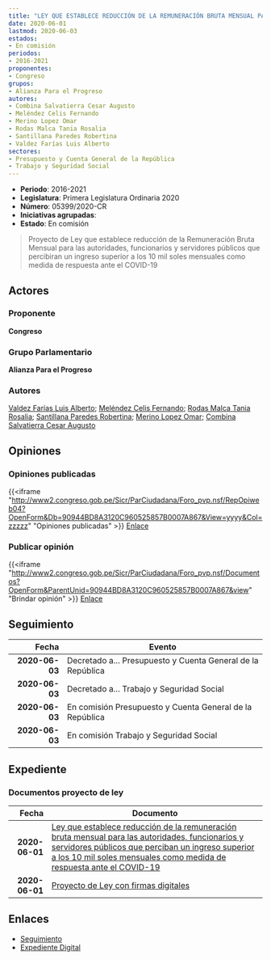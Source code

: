 ```yaml
---
title: "LEY QUE ESTABLECE REDUCCIÓN DE LA REMUNERACIÓN BRUTA MENSUAL PARA AUTORIDADES, FUNCIONARIOS Y SERVIDORES PÚBLICOS QUE PERCIBAN UN INGRESO SUPERIOR A LOS 10 MIL SOLES MENSUALES COMO MEDIDA DE RESPUESTA ANTE EL COVID-19"
date: 2020-06-01
lastmod: 2020-06-03
estados:
- En comisión
periodos:
- 2016-2021
proponentes:
- Congreso
grupos:
- Alianza Para el Progreso
autores:
- Combina Salvatierra Cesar Augusto
- Meléndez Celis Fernando
- Merino Lopez Omar
- Rodas Malca Tania Rosalia
- Santillana Paredes Robertina
- Valdez Farías Luis Alberto
sectores:
- Presupuesto y Cuenta General de la República
- Trabajo y Seguridad Social
---
```

- **Periodo**: 2016-2021
- **Legislatura**: Primera Legislatura Ordinaria 2020
- **Número**: 05399/2020-CR
- **Iniciativas agrupadas**: 
- **Estado**: En comisión

> Proyecto de Ley que establece reducción de la Remuneración Bruta Mensual para las autoridades, funcionarios y servidores públicos que percibiran un ingreso superior a los 10 mil soles mensuales como medida de respuesta ante el COVID-19


## Actores

### Proponente

**Congreso**

### Grupo Parlamentario

**Alianza Para el Progreso**

### Autores

[Valdez Farías Luis Alberto](mailto:mailto:lvaldez@congreso.gob.pe); [Meléndez Celis Fernando](mailto:mailto:fmelendez@congreso.gob.pe); [Rodas Malca Tania Rosalia](mailto:mailto:trodas@congreso.gob.pe); [Santillana Paredes Robertina](mailto:mailto:rsantillana@congreso.gob.pe); [Merino Lopez Omar](mailto:mailto:omerino@congreso.gob.pe); [Combina Salvatierra Cesar Augusto](mailto:mailto:ccombina@congreso.gob.pe)

## Opiniones

### Opiniones publicadas

{{<iframe "http://www2.congreso.gob.pe/Sicr/ParCiudadana/Foro_pvp.nsf/RepOpiweb04?OpenForm&Db=90944BD8A3120C960525857B0007A867&View=yyyy&Col=zzzzz" "Opiniones publicadas" >}}
[Enlace](http://www2.congreso.gob.pe/Sicr/ParCiudadana/Foro_pvp.nsf/RepOpiweb04?OpenForm&Db=90944BD8A3120C960525857B0007A867&View=yyyy&Col=zzzzz)

### Publicar opinión

{{<iframe "http://www2.congreso.gob.pe/Sicr/ParCiudadana/Foro_pvp.nsf/Documentos?OpenForm&ParentUnid=90944BD8A3120C960525857B0007A867&view" "Brindar opinión" >}}
[Enlace](http://www2.congreso.gob.pe/Sicr/ParCiudadana/Foro_pvp.nsf/Documentos?OpenForm&ParentUnid=90944BD8A3120C960525857B0007A867&view)


## Seguimiento

| Fecha | Evento |
|------:|--------|
| **2020-06-03** | Decretado a... Presupuesto y Cuenta General de la República |
| **2020-06-03** | Decretado a... Trabajo y Seguridad Social |
| **2020-06-03** | En comisión Presupuesto y Cuenta General de la República |
| **2020-06-03** | En comisión Trabajo y Seguridad Social |

## Expediente

### Documentos proyecto de ley

| Fecha | Documento |
|------:|-----------|
| **2020-06-01** | [Ley que establece reducción de la remuneración bruta mensual para las autoridades, funcionarios y servidores públicos que perciban un ingreso superior a los 10 mil soles mensuales como medida de respuesta ante el COVID-19](http://www.leyes.congreso.gob.pe/Documentos/2016_2021/Proyectos_de_Ley_y_de_Resoluciones_Legislativas/PL05399-20200601.pdf) |
| **2020-06-01** | [Proyecto de Ley con firmas digitales](http://www.leyes.congreso.gob.pe/Documentos/2016_2021/Proyectos_de_Ley_y_de_Resoluciones_Legislativas/Proyectos_Firmas_digitales/PL05399.pdf) |

## Enlaces

- [Seguimiento](http://www2.congreso.gob.pe/Sicr/TraDocEstProc/CLProLey2016.nsf/f7fff46988ca05b1052578e100829cc7/1a71185be6d447960525857a0083085a?OpenDocument)
- [Expediente Digital](http://www2.congreso.gob.pe/Sicr/TraDocEstProc/Expvirt_2011.nsf/visbusqptramdoc1621/05399?opendocument)

